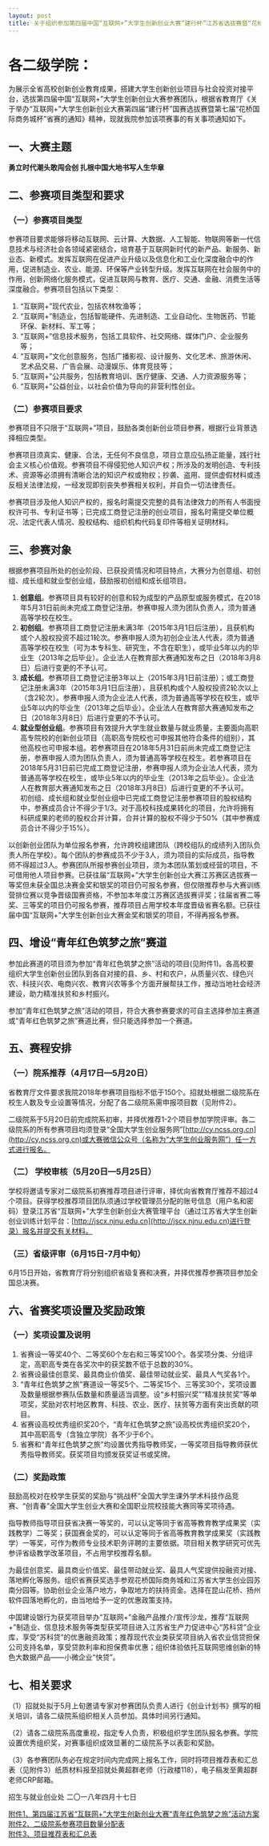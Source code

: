 ```yaml
---
layout: post
title: 关于组织参加第四届中国“互联网+”大学生创新创业大赛“建行杯”江苏省选拔赛暨“花桥国际商务城杯”江苏省第七届大学生创新创业大赛的通知
---
```


# 各二级学院：

为展示全省高校创新创业教育成果，搭建大学生创新创业项目与社会投资对接平台，选拔第四届中国“互联网+”大学生创新创业大赛参赛团队，根据省教育厅《关于举办“互联网+”大学生创新创业大赛第四届“建行杯”国赛选拔赛暨第七届“花桥国际商务城杯”省赛的通知》精神，现就我院参加该项赛事的有关事项通知如下。

<!--more-->

## 一、大赛主题

**勇立时代潮头敢闯会创  扎根中国大地书写人生华章**

## 二、参赛项目类型和要求

### （一）参赛项目类型

参赛项目要求能够将移动互联网、云计算、大数据、人工智能、物联网等新一代信息技术与经济社会各领域紧密结合，培育基于互联网新时代的新产品、新服务、新业态、新模式。发挥互联网在促进产业升级以及信息化和工业化深度融合中的作用，促进制造业、农业、能源、环保等产业转型升级。发挥互联网在社会服务中的作用，创新网络化服务模式，促进互联网与教育、医疗、交通、金融、消费生活等深度融合。参赛项目包括以下类型：

1. “互联网+”现代农业，包括农林牧渔等；    
2. “互联网+”制造业，包括智能硬件、先进制造、工业自动化、生物医药、节能环保、新材料、军工等；    
3. “互联网+”信息技术服务，包括工具软件、社交网络、媒体门户、企业服务等；    
4. “互联网+”文化创意服务，包括广播影视、设计服务、文化艺术、旅游休闲、艺术品交易、广告会展、动漫娱乐、体育竞技等；    
5. “互联网+”公共服务，包括教育培训、医疗健康、交通、人力资源服务等；    
6. “互联网+”公益创业，以社会价值为导向的非营利性创业。    

### （二）参赛项目要求

参赛项目不只限于“互联网+”项目，鼓励各类创新创业项目参赛，根据行业背景选择相应类型。

参赛项目须真实、健康、合法，无任何不良信息，项目立意应弘扬正能量，践行社会主义核心价值观。参赛项目不得侵犯他人知识产权；所涉及的发明创造、专利技术、资源等必须拥有清晰合法的知识产权或物权；抄袭、盗用、提供虚假材料或违反相关法律法规，一经发现即刻丧失参赛相关权利，并自负一切法律责任。

参赛项目涉及他人知识产权的，报名时需提交完整的具有法律效力的所有人书面授权许可书、专利证书等；已完成工商登记注册的创业项目，报名时需提交单位概况、法定代表人情况、股权结构、组织机构代码复印件等相关证明材料。

## 三、参赛对象

根据参赛项目所处的创业阶段、已获投资情况和项目特点，大赛分为创意组、初创组、成长组和就业型创业组，鼓励报初创组和成长组项目。

1. **创意组**。参赛项目具有较好的创意和较为成型的产品原型或服务模式，在2018年5月31日前尚未完成工商登记注册。参赛申报人须为团队负责人，须为普通高等学校在校生。    
2. **初创组**。参赛项目工商登记注册未满3年（2015年3月1日后注册），且获机构或个人股权投资不超过1轮次。参赛申报人须为初创企业法人代表，须为普通高等学校在校生（可为本专科生、研究生，不含在职生），或毕业5年以内的毕业生（2013年之后毕业）。企业法人在教育部大赛通知发布之日（2018年3月8日）后进行变更的不予认可。    
3. **成长组**。参赛项目工商登记注册3年以上（2015年3月1日前注册）；或工商登记注册未满3年（2015年3月1日后注册），且获机构或个人股权投资2轮次以上（含2轮次）。参赛申报人须为企业法人代表，须为普通高等学校在校生，或毕业5年以内的毕业生（2013年之后毕业）。企业法人在教育部大赛通知发布之日（2018年3月8日）后进行变更的不予认可。    
4. **就业型创业组**。参赛项目有效提升大学生就业数量与就业质量，主要面向高职高专院校的创新创业项目（高职高专院校也可申报其他符合条件的组别），其他高校也可申报本组。若参赛项目在2018年5月31日前尚未完成工商登记注册，参赛申报人须为团队负责人，须为普通高等学校在校生。若参赛项目在2018年5月31日前已完成工商登记注册，参赛申报人须为企业法人代表，须为普通高等学校在校生，或毕业5年以内的毕业生（2013年之后毕业）。企业法人在教育部大赛通知发布之日（2018年3月8日）后进行变更的不予认可。    
初创组、成长组和就业型创业组中已完成工商登记注册参赛项目的股权结构中，参赛成员合计不得少于1/3。对于高校科技成果转化的项目，允许将拥有科研成果的老师的股权合并计算，合并计算的股权不得少于50%（其中参赛成员合计不得少于15%）。

以创新创业团队为单位报名参赛，允许跨校组建团队（跨校组队的成绩列入团队负责人所在学校）。每个团队的参赛成员不少于3人，须为项目的实际成员，指导教师不得超过3人。参赛团队所报参赛创业项目，须为本团队策划或经营的项目，不可借用他人项目参赛。已获往届“互联网+”大学生创新创业大赛江苏赛区选拔赛一等奖但未获全国总决赛金奖和银奖的项目仍可报名参赛，但仅限推荐参与大赛训练营排位赛以竞争晋级国赛资格，不参加本年度江苏赛区选拔赛评奖；往届省赛二等奖、三等奖的项目仍可报名参赛，推荐项目占用学校本年度晋级省赛名额。已获往届中国“互联网+”大学生创新创业大赛金奖和银奖的项目，不得再报名参赛。

## 四、增设“青年红色筑梦之旅”赛道

参加此赛道的项目须为参加“青年红色筑梦之旅”活动的项目(见附件1)。各高校要组织大学生创新创业团队到各自对接的县、乡、村和农户，从质量兴农、绿色兴农、科技兴农、电商兴农、教育兴农等多个方面开展帮扶工作，推动当地社会经济建设，助力精准扶贫和乡村振兴。

参加“青年红色筑梦之旅”活动的项目，符合大赛参赛要求的可自主选择参加主赛道或“青年红色筑梦之旅”赛道比赛，但只能选择参加一个赛道。

## 五、赛程安排

### （一）院系推荐（4月17日—5月20日）

省教育厅文件要求我院2018年参赛项目指标不低于150个。招就处根据二级院系在校生人数及专业设置等情况，分配了各二级院系需申报项目数（见附件2）。

二级院系于5月20日前完成院系初审，并择优推荐1-2个项目参加学院评审。各二级院系的所有参赛项目均须登录“全国大学生创业服务网”[http://cy.ncss.org.cn](http://cy.ncss.org.cn)或大赛微信公众号（名称为“大学生创业服务网”）任一方式进行报名。

### （二） 学校审核（5月20日—5月25日）

学校将邀请专家对二级院系初赛推荐项目进行评审，择优向省教育厅推荐不超过4个项目。获得学校推荐项目团队须通过学校管理员分配的账号信息（用户名和密码）登录江苏省“互联网+”大学生创新创业大赛管理平台（通过江苏省大学生创新创业训练计划平台：[http://jscx.njnu.edu.cn](http://jscx.njnu.edu.cn)进行登录）报名并提交有关材料。

### （三）省级评审（6月15日-7月中旬）

6月15日开始，省教育厅将分别组织省级复赛和决赛，并择优推荐参赛项目参加全国总决赛。

## 六、省赛奖项设置及奖励政策

### （一）奖项设置及说明

1. 省赛设一等奖40个、二等奖60个左右和三等奖100个。各奖项分类、分组评定，高职高专类在各奖次中的获奖数不低于总数的30%。   
2. 省赛设最佳创意奖、最具商业价值奖、最佳带动就业奖、最具人气奖各1个。   
3. “青年红色筑梦之旅”赛道设一等奖5个、二等奖15个、三等奖30个，奖项设置及数量根据参赛队伍数量和质量适当调整。设“乡村振兴奖”“精准扶贫奖”等单项奖，奖励对农村地区教育、科技、农业、医疗、扶贫等方面有突出贡献的项目。   
4. 省赛设高校优秀组织奖20个，“青年红色筑梦之旅”设高校优秀组织奖20个，其中高职高专（含独立学院）各不少于6个。   
5. 省赛和“青年红色筑梦之旅”均设置优秀指导教师奖，一等奖项目指导教师获优秀指导教师奖。获奖项目均颁发获奖证书或奖牌。

### （二）奖励政策

鼓励高校对在校学生获奖的奖励与“挑战杯”全国大学生课外学术科技作品竞赛、“创青春”全国大学生创业大赛和全国职业院校技能大赛同等奖项待遇。

指导教师指导项目获省决赛一等奖的，可以认定等同于省高等教育教学成果奖（实践教学）二等奖；获国赛金奖的，可以认定等同于省高等教育教学成果奖（实践教学）一等奖，可作为教师专业技术职务评聘的主要依据。项目相关教学研究可优先参评省级教学改革项目，不占用学校推荐名额。

为最佳创意奖、最具商业价值奖、最佳带动就业奖、最具人气奖提供投融资对接、落地孵化等服务。组织省赛获奖选手参观花桥国际商务城和江苏省大学生创业园苏南分园等。协助创业企业落户地方，争取地方的扶持资金。选择在昆山花桥、扬州软件园落地孵化的，由当地给予一定的优惠政策支持。

中国建设银行为获奖项目举办“互联网+”金融产品推介/宣传沙龙，推荐“互联网+”制造业、信息技术服务等类型获奖项目进入江苏省生产力促进中心“苏科贷”企业库，享受“苏科贷”的优惠融资政策；推荐现代农业类获奖项目纳入省农业信贷担保公司支持名单，享受贷款利率和担保费率优惠；组织体验依托互联网思维创新的特色大数据产品——小微企业“快贷”。

## 七、相关要求

（1）招就处拟于5月上旬邀请专家对参赛团队负责人进行《创业计划书》撰写的相关培训，请各二级院系组织相关人员参加。具体时间另行通知。

（2）请各二级院系高度重视，指定专人负责，积极组织学生团队报名参赛。学院设置优秀组织奖，对赛事组织成效显著的二级院系予以表彰和奖励。

（3）各参赛团队务必在规定时间内完成网上报名工作，同时将项目推荐表和汇总表（见附件3）纸质材料报至招就处黄超群老师（行政楼118），电子稿发至黄超群老师CRP邮箱。

 

招生与就业创业处
二〇一八年四月十七日

[附件1、第四届江苏省“互联网+”大学生创新创业大赛“青年红色筑梦之旅”活动方案](https://share.weiyun.com/5aHRoiD)    
[附件2、二级院系参赛项目数量分配表](https://share.weiyun.com/5FYbHn9)    
[附件3、项目推荐表和汇总表](https://share.weiyun.com/5eCf3Pl)    

